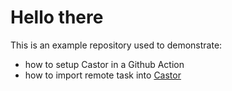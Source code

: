 # Hello there

This is an example repository used to demonstrate:
- how to setup Castor in a Github Action
- how to import remote task into [Castor](https://github.com/jolicode/castor)
